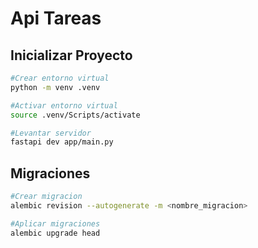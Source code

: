 # Api Tareas

## Inicializar Proyecto
```bash
#Crear entorno virtual
python -m venv .venv

#Activar entorno virtual
source .venv/Scripts/activate

#Levantar servidor
fastapi dev app/main.py

```

## Migraciones
```bash
#Crear migracion
alembic revision --autogenerate -m <nombre_migracion>

#Aplicar migraciones
alembic upgrade head

```